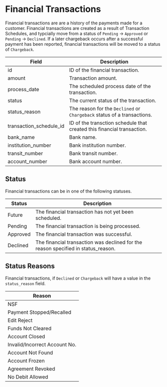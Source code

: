 # Financial Transactions

Financial transactions are are a history of the payments made for a customer. Financial transactions are created as a result of Transaction Schedules, and typcially move from a status of `Pending` -> `Approved` or `Pending` -> `Declined`. If a later chargeback occurs after a successful payment has been reported, financial transactions will be moved to a status of `Chargeback`.

Field  | Description 
 ------------- | ------------- 
id | ID of the financial transaction.
amount | Transaction amount.
process_date | The scheduled process date of the transaction.
status | The current status of the transaction.
status_reason | The reason for the `Declined` or `Chargeback` status of a transactions.
transaction_schedule_id | ID of the transction schedule that created this financial transaction.
bank_name | Bank name.
institution_number | Bank institution number.
transit_number | Bank transit number.
account_number | Bank account number.

## Status

Financial transactions can be in one of the following statuses.

Status | Description 
 ------------- | ------------- 
Future | The financial transaction has not yet been scheduled.
Pending | The financial transaction is being processed.
Approved | The financial transaction was successful.
Declined | The financial transaction was declined for the reason specified in status_reason.

## Status Reasons

Financial transactions, if `Declined` or `Chargeback` will have a value in the <code>status_reason</code> field.

Reason | 
 ------------- | 
NSF | 
Payment Stopped/Recalled | 
Edit Reject | 
Funds Not Cleared | 
Account Closed | 
Invalid/Incorrect Account No. | 
Account Not Found | 
Account Frozen | 
Agreement Revoked | 
No Debit Allowed | 

